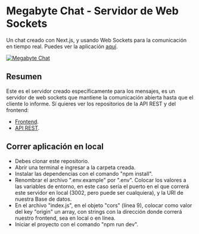 # Megabyte Chat - Servidor de Web Sockets

Un chat creado con Next.js, y usando Web Sockets para la comunicación en tiempo
real. Puedes ver la aplicación [aquí](https://megabyte-chat.vercel.app/ 'aquí').

[![Megabyte Chat](https://dav-dev.com/assets/projects/chat.jpg 'Megabyte Chat')](https://dav-dev.com/assets/projects/chat.jpg 'Megabyte Chat')

## Resumen

Este es el servidor creado específicamente para los mensajes, es un servidor de
web sockets que mantiene la comunicación abierta hasta que el cliente lo
informe. Sí quieres ver los repositorios de la API REST y del frontend:

- [Frontend](https://github.com/jonathan-cursos/megabyte_chat 'Frontend').
- [API REST](https://github.com/jonathangg03/megabyte_chat_backend 'API REST').

## Correr aplicación en local

- Debes clonar este repositorio.
- Abrir una terminal e ingresar a la carpeta creada.
- Instalar las dependencias con el comando "npm install".
- Renombrar el archivo ".env.example" por ".env". Colocar los valores a las
  variables de entorno, en este caso sería el puerto en el que correrá este
  servidor en local (3002, pero puede ser cualquiera), y la URI de nuestra Base
  de datos.
- En el archivo "index.js", en el objeto "cors" (línea 9), colocar como valor
  del key "origin" un array, con strings con la dirección donde correrá nuestro
  frontend, sea en local o en línea.
- Iniciar el proyecto con el comando "npm run dev".
